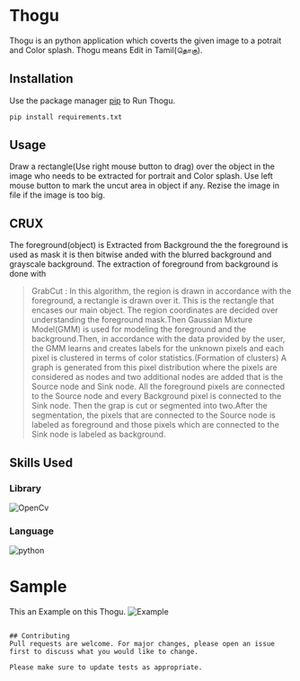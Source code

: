 # Thogu

Thogu is an python application which coverts the  given image to a potrait and Color splash.
Thogu means Edit in Tamil(தொகு).

## Installation

Use the package manager [pip](https://pip.pypa.io/en/stable/) to Run Thogu.

```bash
pip install requirements.txt
```

## Usage

Draw a rectangle(Use right mouse button to drag) over the object in the image who needs to be extracted for portrait and Color splash.
Use left mouse button to mark the uncut area in object if any.
Rezise the image in file if the image is too big.

## CRUX
The foreground(object) is Extracted from Background the the foreground is used as mask it is then bitwise anded with the blurred background and grayscale background.
The extraction of foreground from background is done with 
> GrabCut :
>  In this algorithm, the region is drawn in accordance with the foreground, a rectangle is drawn over it. This is the rectangle that encases our main object. The region coordinates are decided over understanding the foreground mask.Then Gaussian Mixture Model(GMM) is used for modeling the foreground and the background.Then, in accordance with the data provided by the user, the GMM learns and creates labels for the unknown pixels and each pixel is clustered in terms of color statistics.(Formation of clusters)
A graph is generated from this pixel distribution where the pixels are considered as nodes and two additional nodes are added that is the Source node and Sink node. All the foreground pixels are connected to the Source node and every Background pixel is connected to the Sink node. 
Then the grap is cut or segmented into two.After the segmentation, the pixels that are connected to the Source node is labeled as foreground and those pixels which are connected to the Sink node is labeled as background. 

## Skills Used
###  Library 
![OpenCv](https://upload.wikimedia.org/wikipedia/commons/thumb/5/53/OpenCV_Logo_with_text.png/195px-OpenCV_Logo_with_text.png)
### Language
![python](https://www.freepngimg.com/thumb/python_logo/5-2-python-logo-png-image-thumb.png)

# Sample
This an Example on this Thogu.
![Example](https://i.imgur.com/50pWHOx.jpg)

```

## Contributing
Pull requests are welcome. For major changes, please open an issue first to discuss what you would like to change.

Please make sure to update tests as appropriate.
